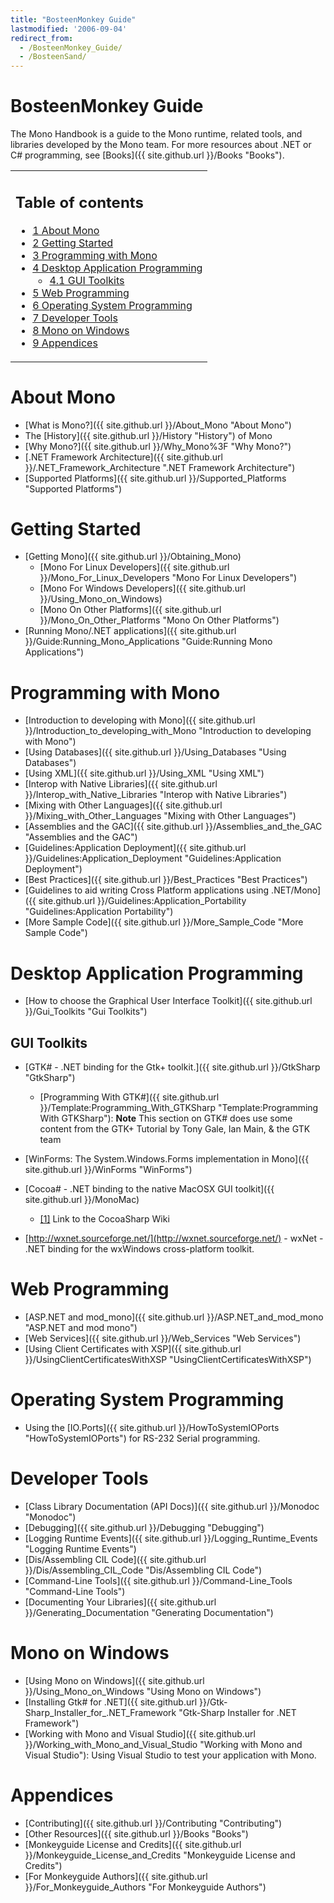 ```yaml
---
title: "BosteenMonkey Guide"
lastmodified: '2006-09-04'
redirect_from:
  - /BosteenMonkey_Guide/
  - /BosteenSand/
---
```


BosteenMonkey Guide
===================

 The Mono Handbook is a guide to the Mono runtime, related tools, and libraries developed by the Mono team. For more resources about .NET or C\# programming, see [Books]({{ site.github.url }}/Books "Books").

<table>
<col width="100%" />
<tbody>
<tr class="odd">
<td align="left"><h2>Table of contents</h2>
<ul>
<li><a href="#about-mono">1 About Mono</a></li>
<li><a href="#getting-started">2 Getting Started</a></li>
<li><a href="#programming-with-mono">3 Programming with Mono</a></li>
<li><a href="#desktop-application-programming">4 Desktop Application Programming</a>
<ul>
<li><a href="#gui-toolkits">4.1 GUI Toolkits</a></li>
</ul></li>
<li><a href="#web-programming">5 Web Programming</a></li>
<li><a href="#operating-system-programming">6 Operating System Programming</a></li>
<li><a href="#developer-tools">7 Developer Tools</a></li>
<li><a href="#mono-on-windows">8 Mono on Windows</a></li>
<li><a href="#appendices">9 Appendices</a></li>
</ul></td>
</tr>
</tbody>
</table>

About Mono
==========

-   [What is Mono?]({{ site.github.url }}/About_Mono "About Mono")
-   The [History]({{ site.github.url }}/History "History") of Mono
-   [Why Mono?]({{ site.github.url }}/Why_Mono%3F "Why Mono?")
-   [.NET Framework Architecture]({{ site.github.url }}/.NET_Framework_Architecture ".NET Framework Architecture")
-   [Supported Platforms]({{ site.github.url }}/Supported_Platforms "Supported Platforms")

Getting Started
===============

-   [Getting Mono]({{ site.github.url }}/Obtaining_Mono)
    -   [Mono For Linux Developers]({{ site.github.url }}/Mono_For_Linux_Developers "Mono For Linux Developers")
    -   [Mono For Windows Developers]({{ site.github.url }}/Using_Mono_on_Windows)
    -   [Mono On Other Platforms]({{ site.github.url }}/Mono_On_Other_Platforms "Mono On Other Platforms")
-   [Running Mono/.NET applications]({{ site.github.url }}/Guide:Running_Mono_Applications "Guide:Running Mono Applications")

Programming with Mono
=====================

-   [Introduction to developing with Mono]({{ site.github.url }}/Introduction_to_developing_with_Mono "Introduction to developing with Mono")
-   [Using Databases]({{ site.github.url }}/Using_Databases "Using Databases")
-   [Using XML]({{ site.github.url }}/Using_XML "Using XML")
-   [Interop with Native Libraries]({{ site.github.url }}/Interop_with_Native_Libraries "Interop with Native Libraries")
-   [Mixing with Other Languages]({{ site.github.url }}/Mixing_with_Other_Languages "Mixing with Other Languages")
-   [Assemblies and the GAC]({{ site.github.url }}/Assemblies_and_the_GAC "Assemblies and the GAC")
-   [Guidelines:Application Deployment]({{ site.github.url }}/Guidelines:Application_Deployment "Guidelines:Application Deployment")
-   [Best Practices]({{ site.github.url }}/Best_Practices "Best Practices")
-   [Guidelines to aid writing Cross Platform applications using .NET/Mono]({{ site.github.url }}/Guidelines:Application_Portability "Guidelines:Application Portability")
-   [More Sample Code]({{ site.github.url }}/More_Sample_Code "More Sample Code")

Desktop Application Programming
===============================

-   [How to choose the Graphical User Interface Toolkit]({{ site.github.url }}/Gui_Toolkits "Gui Toolkits")

GUI Toolkits
------------

-   [GTK\# - .NET binding for the Gtk+ toolkit.]({{ site.github.url }}/GtkSharp "GtkSharp")
    -   [Programming With GTK\#]({{ site.github.url }}/Template:Programming_With_GTKSharp "Template:Programming With GTKSharp"): **Note** This section on GTK\# does use some content from the GTK+ Tutorial by Tony Gale, Ian Main, & the GTK team

-   [WinForms: The System.Windows.Forms implementation in Mono]({{ site.github.url }}/WinForms "WinForms")

-   [Cocoa\# - .NET binding to the native MacOSX GUI toolkit]({{ site.github.url }}/MonoMac)
    -   [[1]](http://www.cocoasharp.org/cocoaSharp/default.aspx/CocoaSharp/CocoaSharp.html) Link to the CocoaSharp Wiki

-   [http://wxnet.sourceforge.net/](http://wxnet.sourceforge.net/) - wxNet - .NET binding for the wxWindows cross-platform toolkit.

Web Programming
===============

-   [ASP.NET and mod\_mono]({{ site.github.url }}/ASP.NET_and_mod_mono "ASP.NET and mod mono")
-   [Web Services]({{ site.github.url }}/Web_Services "Web Services")
-   [Using Client Certificates with XSP]({{ site.github.url }}/UsingClientCertificatesWithXSP "UsingClientCertificatesWithXSP")

Operating System Programming
============================

-   Using the [IO.Ports]({{ site.github.url }}/HowToSystemIOPorts "HowToSystemIOPorts") for RS-232 Serial programming.

Developer Tools
===============

-   [Class Library Documentation (API Docs)]({{ site.github.url }}/Monodoc "Monodoc")
-   [Debugging]({{ site.github.url }}/Debugging "Debugging")
-   [Logging Runtime Events]({{ site.github.url }}/Logging_Runtime_Events "Logging Runtime Events")
-   [Dis/Assembling CIL Code]({{ site.github.url }}/Dis/Assembling_CIL_Code "Dis/Assembling CIL Code")
-   [Command-Line Tools]({{ site.github.url }}/Command-Line_Tools "Command-Line Tools")
-   [Documenting Your Libraries]({{ site.github.url }}/Generating_Documentation "Generating Documentation")

Mono on Windows
===============

-   [Using Mono on Windows]({{ site.github.url }}/Using_Mono_on_Windows "Using Mono on Windows")
-   [Installing Gtk\# for .NET]({{ site.github.url }}/Gtk-Sharp_Installer_for_.NET_Framework "Gtk-Sharp Installer for .NET Framework")
-   [Working with Mono and Visual Studio]({{ site.github.url }}/Working_with_Mono_and_Visual_Studio "Working with Mono and Visual Studio"): Using Visual Studio to test your application with Mono.

Appendices
==========

-   [Contributing]({{ site.github.url }}/Contributing "Contributing")
-   [Other Resources]({{ site.github.url }}/Books "Books")
-   [Monkeyguide License and Credits]({{ site.github.url }}/Monkeyguide_License_and_Credits "Monkeyguide License and Credits")
-   [For Monkeyguide Authors]({{ site.github.url }}/For_Monkeyguide_Authors "For Monkeyguide Authors")


